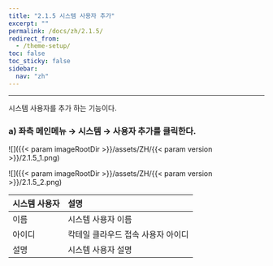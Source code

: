 ```yaml
---
title: "2.1.5 시스템 사용자 추가"
excerpt: ""
permalink: /docs/zh/2.1.5/
redirect_from:
  - /theme-setup/
toc: false
toc_sticky: false
sidebar:
  nav: "zh"
---
```


---

시스템 사용자를 추가 하는 기능이다.
### a\) 좌측 메인메뉴 → 시스템 → 사용자 추가를 클릭한다.
![]({{< param imageRootDir >}}/assets/ZH/{{< param version >}}/2.1.5_1.png)

![]({{< param imageRootDir >}}/assets/ZH/{{< param version >}}/2.1.5_2.png)

| **시스템 사용자** | **설명** |
| :--- | :--- |
| 이름 |  시스템 사용자 이름 |
| 아이디 | 칵테일 클라우드 접속 사용자 아이디 |
| 설명 | 시스템 사용자 설명 |
